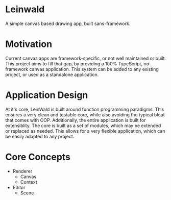 # Leinwald

A simple canvas based drawing app, built sans-framework.

# Motivation

Current canvas apps are framework-specific, or not well maintained or built.  This project aims to fill that gap, by providing a 100% TypeScript, no-framework canvas application. This system can be added to any existing project, or used as a standalone application.

# Application Design

At it's core, LeinWald is built around function programming paradigms.  This ensures a very clean and testable core, while also avoiding the typical bloat that comes with OOP.  Additionally, the entire application is built for extensiblity.  The core is built as a set of modules, which may be extended or replaced as needed.  This allows for a very flexible application, which can be easily adapted to any project.

# Core Concepts

- Renderer
  - Canvas
  - Context
- Editor
  - Scene
  
